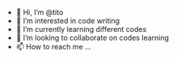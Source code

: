- 👋 Hi, I’m @tito
- 👀 I’m interested in code writing
- 🌱 I’m currently learning different codes
- 💞️ I’m looking to collaborate on codes learning
- 📫 How to reach me ...

<!---
0626793677/0626793677 is a ✨ special ✨ repository because its `README.md` (this file) appears on your GitHub profile.
You can click the Preview link to take a look at your changes.
--->
